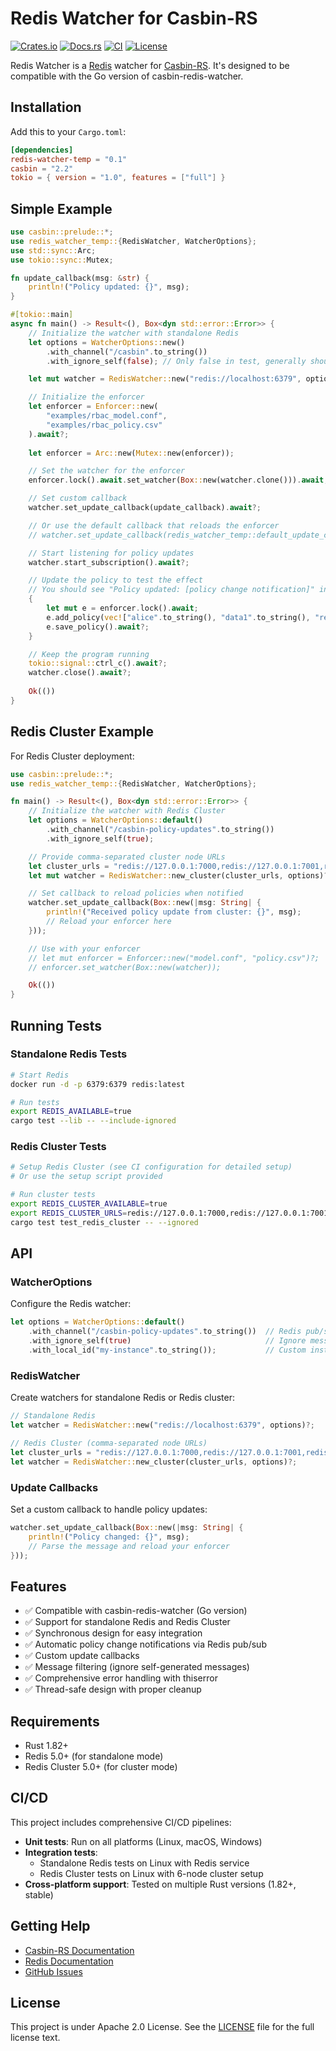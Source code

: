 # Redis Watcher for Casbin-RS

[![Crates.io](https://img.shields.io/crates/v/redis-watcher-temp.svg)](https://crates.io/crates/redis-watcher-temp)
[![Docs.rs](https://docs.rs/redis-watcher-temp/badge.svg)](https://docs.rs/redis-watcher-temp)
[![CI](https://github.com/cici0602/redis-watcher-v1/actions/workflows/ci.yml/badge.svg)](https://github.com/cici0602/redis-watcher-v1/actions/workflows/ci.yml)
[![License](https://img.shields.io/badge/License-Apache%202.0-blue.svg)](https://opensource.org/licenses/Apache-2.0)

Redis Watcher is a [Redis](http://redis.io) watcher for [Casbin-RS](https://github.com/casbin/casbin-rs). It's designed to be compatible with the Go version of casbin-redis-watcher.

## Installation

Add this to your `Cargo.toml`:

```toml
[dependencies]
redis-watcher-temp = "0.1"
casbin = "2.2"
tokio = { version = "1.0", features = ["full"] }
```

## Simple Example

```rust
use casbin::prelude::*;
use redis_watcher_temp::{RedisWatcher, WatcherOptions};
use std::sync::Arc;
use tokio::sync::Mutex;

fn update_callback(msg: &str) {
    println!("Policy updated: {}", msg);
}

#[tokio::main]
async fn main() -> Result<(), Box<dyn std::error::Error>> {
    // Initialize the watcher with standalone Redis
    let options = WatcherOptions::new()
        .with_channel("/casbin".to_string())
        .with_ignore_self(false); // Only false in test, generally should be true

    let mut watcher = RedisWatcher::new("redis://localhost:6379", options).await?;

    // Initialize the enforcer
    let enforcer = Enforcer::new(
        "examples/rbac_model.conf", 
        "examples/rbac_policy.csv"
    ).await?;
    
    let enforcer = Arc::new(Mutex::new(enforcer));

    // Set the watcher for the enforcer
    enforcer.lock().await.set_watcher(Box::new(watcher.clone())).await;

    // Set custom callback
    watcher.set_update_callback(update_callback).await?;

    // Or use the default callback that reloads the enforcer
    // watcher.set_update_callback(redis_watcher_temp::default_update_callback(enforcer.clone())).await?;

    // Start listening for policy updates
    watcher.start_subscription().await?;

    // Update the policy to test the effect
    // You should see "Policy updated: [policy change notification]" in the log
    {
        let mut e = enforcer.lock().await;
        e.add_policy(vec!["alice".to_string(), "data1".to_string(), "read".to_string()]).await?;
        e.save_policy().await?;
    }

    // Keep the program running
    tokio::signal::ctrl_c().await?;
    watcher.close().await?;
    
    Ok(())
}
```

## Redis Cluster Example

For Redis Cluster deployment:

```rust
use casbin::prelude::*;
use redis_watcher_temp::{RedisWatcher, WatcherOptions};

fn main() -> Result<(), Box<dyn std::error::Error>> {
    // Initialize the watcher with Redis Cluster
    let options = WatcherOptions::default()
        .with_channel("/casbin-policy-updates".to_string())
        .with_ignore_self(true);

    // Provide comma-separated cluster node URLs
    let cluster_urls = "redis://127.0.0.1:7000,redis://127.0.0.1:7001,redis://127.0.0.1:7002";
    let mut watcher = RedisWatcher::new_cluster(cluster_urls, options)?;

    // Set callback to reload policies when notified
    watcher.set_update_callback(Box::new(|msg: String| {
        println!("Received policy update from cluster: {}", msg);
        // Reload your enforcer here
    }));

    // Use with your enforcer
    // let mut enforcer = Enforcer::new("model.conf", "policy.csv")?;
    // enforcer.set_watcher(Box::new(watcher));

    Ok(())
}
```

## Running Tests

### Standalone Redis Tests

```bash
# Start Redis
docker run -d -p 6379:6379 redis:latest

# Run tests
export REDIS_AVAILABLE=true
cargo test --lib -- --include-ignored
```

### Redis Cluster Tests

```bash
# Setup Redis Cluster (see CI configuration for detailed setup)
# Or use the setup script provided

# Run cluster tests
export REDIS_CLUSTER_AVAILABLE=true
export REDIS_CLUSTER_URLS=redis://127.0.0.1:7000,redis://127.0.0.1:7001,redis://127.0.0.1:7002
cargo test test_redis_cluster -- --ignored
```

## API

### WatcherOptions

Configure the Redis watcher:

```rust
let options = WatcherOptions::default()
    .with_channel("/casbin-policy-updates".to_string())  // Redis pub/sub channel
    .with_ignore_self(true)                              // Ignore messages from this instance
    .with_local_id("my-instance".to_string());           // Custom instance ID (auto-generated if not set)
```

### RedisWatcher

Create watchers for standalone Redis or Redis cluster:

```rust
// Standalone Redis
let watcher = RedisWatcher::new("redis://localhost:6379", options)?;

// Redis Cluster (comma-separated node URLs)
let cluster_urls = "redis://127.0.0.1:7000,redis://127.0.0.1:7001,redis://127.0.0.1:7002";
let watcher = RedisWatcher::new_cluster(cluster_urls, options)?;
```

### Update Callbacks

Set a custom callback to handle policy updates:

```rust
watcher.set_update_callback(Box::new(|msg: String| {
    println!("Policy changed: {}", msg);
    // Parse the message and reload your enforcer
}));
```

## Features

- ✅ Compatible with casbin-redis-watcher (Go version)
- ✅ Support for standalone Redis and Redis Cluster
- ✅ Synchronous design for easy integration
- ✅ Automatic policy change notifications via Redis pub/sub
- ✅ Custom update callbacks
- ✅ Message filtering (ignore self-generated messages)
- ✅ Comprehensive error handling with thiserror
- ✅ Thread-safe design with proper cleanup

## Requirements

- Rust 1.82+
- Redis 5.0+ (for standalone mode)
- Redis Cluster 5.0+ (for cluster mode)

## CI/CD

This project includes comprehensive CI/CD pipelines:

- **Unit tests**: Run on all platforms (Linux, macOS, Windows)
- **Integration tests**: 
  - Standalone Redis tests on Linux with Redis service
  - Redis Cluster tests on Linux with 6-node cluster setup
- **Cross-platform support**: Tested on multiple Rust versions (1.82+, stable)

## Getting Help

- [Casbin-RS Documentation](https://docs.rs/casbin/)
- [Redis Documentation](https://redis.io/documentation)
- [GitHub Issues](https://github.com/casbin/casbin-rs/issues)

## License

This project is under Apache 2.0 License. See the [LICENSE](LICENSE) file for the full license text.
